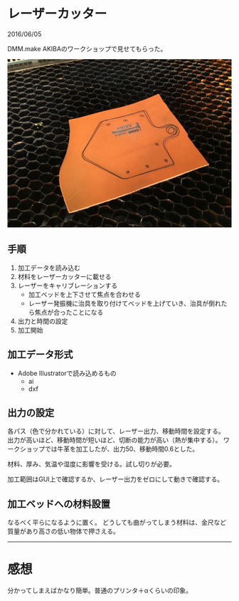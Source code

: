 # レーザーカッター

2016/06/05

DMM.make AKIBAのワークショップで見せてもらった。

![laser cutter](./files/laser_cutter.jpg)

## 手順

1. 加工データを読み込む
2. 材料をレーザーカッターに載せる
3. レーザーをキャリブレーションする
    - 加工ベッドを上下させて焦点を合わせる
    - レーザー発振機に治具を取り付けてベッドを上げていき、治具が倒れたら焦点が合ったことになる
4. 出力と時間の設定
5. 加工開始


## 加工データ形式

- Adobe Illustratorで読み込めるもの
    - ai
    - dxf

## 出力の設定

各パス（色で分かれている）に対して、レーザー出力、移動時間を設定する。
出力が高いほど、移動時間が短いほど、切断の能力が高い（熱が集中する）。
ワークショップでは牛革を加工したが、出力50、移動時間0.6とした。

材料、厚み、気温や湿度に影響を受ける。試し切りが必要。

加工範囲はGUI上で確認するか、レーザー出力をゼロにして動きで確認する。

## 加工ベッドへの材料設置

なるべく平らになるように置く。
どうしても曲がってしまう材料は、金尺など質量があり高さの低い物体で押さえる。

----

# 感想

分かってしまえばかなり簡単。普通のプリンタ＋αくらいの印象。
